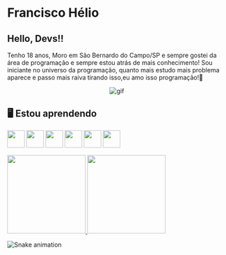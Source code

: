 # Francisco Hélio

## Hello, Devs!!
Tenho 18 anos, Moro em São Bernardo do Campo/SP e sempre gostei da área de programação e sempre estou atrás de mais conhecimento! Sou iniciante no universo da programação, quanto mais estudo mais problema aparece e passo mais raiva tirando isso,eu amo isso programação!🙂

<p align="center">
  <img src="https://github.com/franciscgg/franciscgg/assets/113110382/b1ec00f6-b549-4d5b-b463-d91b2c102e00" alt="gif">
</p>

## 🖥️ Estou aprendendo
<img loading="lazy" src="https://cdn.jsdelivr.net/gh/devicons/devicon/icons/html5/html5-original.svg" width="40" height="40"/> <img loading="lazy" src="https://cdn.jsdelivr.net/gh/devicons/devicon/icons/css3/css3-original.svg" width="40" height="40"/> <img src="https://cdn.jsdelivr.net/gh/devicons/devicon/icons/javascript/javascript-original.svg" width="40" height="40"/> <img src="https://cdn.jsdelivr.net/gh/devicons/devicon/icons/python/python-original.svg" width="40" height="40"/> <img src="https://cdn.jsdelivr.net/gh/devicons/devicon/icons/php/php-original.svg" width="40" height="40"/> <img src="https://cdn.jsdelivr.net/gh/devicons/devicon/icons/mysql/mysql-original.svg" width="40" height="40"/>

<div>
  <a href="https://github.com/franciscgg">
    <img loading="lazy" height="180em" src="https://github-readme-stats.vercel.app/api/top-langs/?username=franciscgg&layout=compact&langs_count=7&theme=dracula"/>
    <img loading="lazy" height="180em" src="https://github-readme-stats.vercel.app/api?username=franciscgg&show_icons=true&theme=dracula&include_all_commits=true&count_private=true"/>
  </a>
</div>

![Snake animation](https://github.com/franciscgg/franciscgg/blob/output/github-contribution-grid-snake.svg)






